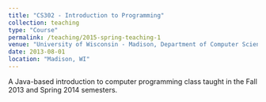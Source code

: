 ```yaml
---
title: "CS302 - Introduction to Programming"
collection: teaching
type: "Course"
permalink: /teaching/2015-spring-teaching-1
venue: "University of Wisconsin - Madison, Department of Computer Sciences"
date: 2013-08-01
location: "Madison, WI"
---
```


A Java-based introduction to computer programming class taught in the Fall 2013 and Spring 2014 semesters.
